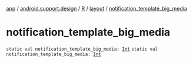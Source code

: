 [app](../../../index.md) / [android.support.design](../../index.md) / [R](../index.md) / [layout](index.md) / [notification_template_big_media](.)

# notification_template_big_media

`static val notification_template_big_media: `[`Int`](https://kotlinlang.org/api/latest/jvm/stdlib/kotlin/-int/index.html)
`static val notification_template_big_media: `[`Int`](https://kotlinlang.org/api/latest/jvm/stdlib/kotlin/-int/index.html)